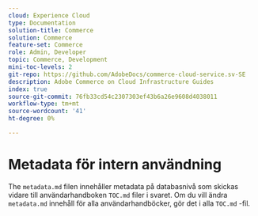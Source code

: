```yaml
---
cloud: Experience Cloud
type: Documentation
solution-title: Commerce
solution: Commerce
feature-set: Commerce
role: Admin, Developer
topic: Commerce, Development
mini-toc-levels: 2
git-repo: https://github.com/AdobeDocs/commerce-cloud-service.sv-SE
description: Adobe Commerce on Cloud Infrastructure Guides
index: true
source-git-commit: 76fb33cd54c2307303ef43b6a26e9608d4038011
workflow-type: tm+mt
source-wordcount: '41'
ht-degree: 0%

---
```



# Metadata för intern användning

The `metadata.md` filen innehåller metadata på databasnivå som skickas vidare till användarhandboken `TOC.md` filer i svaret. Om du vill ändra `metadata.md` innehåll för alla användarhandböcker, gör det i alla `TOC.md` -fil.
